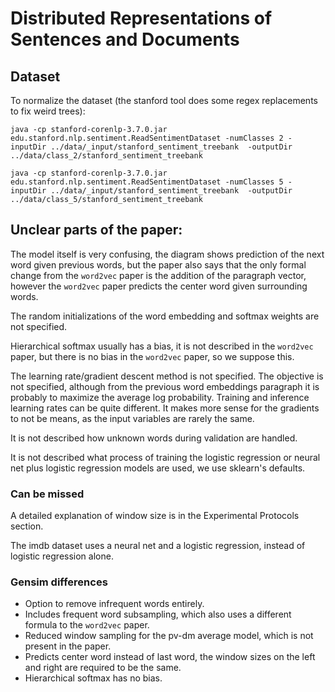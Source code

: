 # Distributed Representations of Sentences and Documents
## Dataset
To normalize the dataset (the stanford tool does some regex replacements to fix weird trees):

    java -cp stanford-corenlp-3.7.0.jar edu.stanford.nlp.sentiment.ReadSentimentDataset -numClasses 2 -inputDir ../data/_input/stanford_sentiment_treebank  -outputDir ../data/class_2/stanford_sentiment_treebank

    java -cp stanford-corenlp-3.7.0.jar edu.stanford.nlp.sentiment.ReadSentimentDataset -numClasses 5 -inputDir ../data/_input/stanford_sentiment_treebank  -outputDir ../data/class_5/stanford_sentiment_treebank

## Unclear parts of the paper:
The model itself is very confusing, the diagram shows prediction of the next word given previous words, but the paper also says that the only formal change from the `word2vec` paper is the addition of the paragraph vector, however the `word2vec` paper predicts the center word given surrounding words.

The random initializations of the word embedding and softmax weights are not specified.

Hierarchical softmax usually has a bias, it is not described in the `word2vec` paper, but there is no bias in the `word2vec` paper, so we suppose this.

The learning rate/gradient descent method is not specified. The objective is not specified, although from the previous word embeddings paragraph it is probably to maximize the average log probability. Training and inference learning rates can be quite different. It makes more sense for the gradients to not be means, as the input variables are rarely the same.

It is not described how unknown words during validation are handled.

It is not described what process of training the logistic regression or neural net plus logistic regression models are used, we use sklearn's defaults.

### Can be missed
A detailed explanation of window size is in the Experimental Protocols section.

The imdb dataset uses a neural net and a logistic regression, instead of logistic regression alone.

### Gensim differences
- Option to remove infrequent words entirely.
- Includes frequent word subsampling, which also uses a different formula to the `word2vec` paper.
- Reduced window sampling for the pv-dm average model, which is not present in the paper.
- Predicts center word instead of last word, the window sizes on the left and right are required to be the same.
- Hierarchical softmax has no bias.
